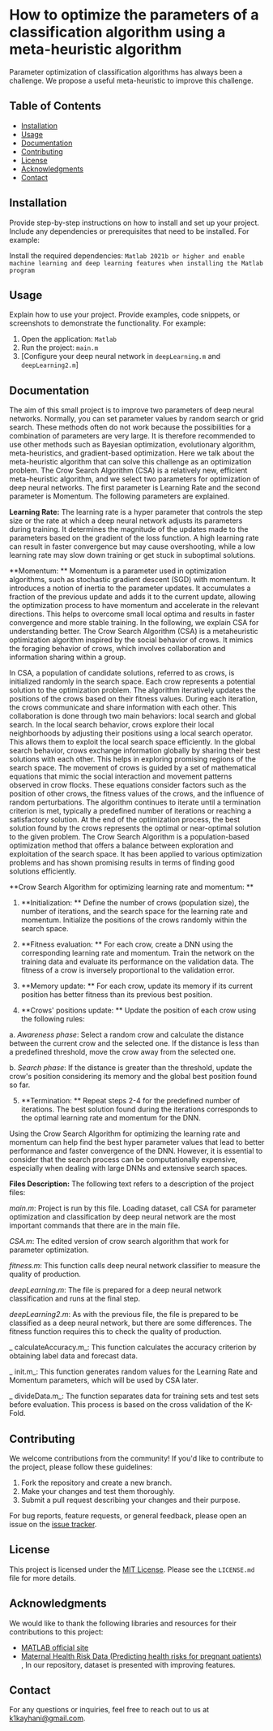 # How to optimize the parameters of a classification algorithm using a meta-heuristic algorithm
Parameter optimization of classification algorithms has always been a challenge. We propose a useful meta-heuristic to improve this challenge.

## Table of Contents

- [Installation](#installation)
- [Usage](#usage)
- [Documentation](#documentation)
- [Contributing](#contributing)
- [License](#license)
- [Acknowledgments](#acknowledgments)
- [Contact](#contact)

## Installation

Provide step-by-step instructions on how to install and set up your project. Include any dependencies or prerequisites that need to be installed. For example:

Install the required dependencies: `Matlab 2021b or higher and enable machine learning and deep learning features when installing the Matlab program `

## Usage

Explain how to use your project. Provide examples, code snippets, or screenshots to demonstrate the functionality. For example:

1. Open the application: `Matlab`
2. Run the project: `main.m`
3. [Configure your deep neural network in `deepLearning.m` and ` deepLearning2.m`]

## Documentation
The aim of this small project is to improve two parameters of deep neural networks. Normally, you can set parameter values by random search or grid search. These methods often do not work because the possibilities for a combination of parameters are very large. It is therefore recommended to use other methods such as Bayesian optimization, evolutionary algorithm, meta-heuristics, and gradient-based optimization. Here we talk about the meta-heuristic algorithm that can solve this challenge as an optimization problem. The Crow Search Algorithm (CSA) is a relatively new, efficient meta-heuristic algorithm, and we select two parameters for optimization of deep neural networks. The first parameter is Learning Rate and the second parameter is Momentum. The following parameters are explained. 

**Learning Rate:** The learning rate is a hyper parameter that controls the step size or the rate at which a deep neural network adjusts its parameters during training. It determines the magnitude of the updates made to the parameters based on the gradient of the loss function. A high learning rate can result in faster convergence but may cause overshooting, while a low learning rate may slow down training or get stuck in suboptimal solutions.

**Momentum: ** Momentum is a parameter used in optimization algorithms, such as stochastic gradient descent (SGD) with momentum. It introduces a notion of inertia to the parameter updates. It accumulates a fraction of the previous update and adds it to the current update, allowing the optimization process to have momentum and accelerate in the relevant directions. This helps to overcome small local optima and results in faster convergence and more stable training.
In the following, we explain CSA for understanding better. The Crow Search Algorithm (CSA) is a metaheuristic optimization algorithm inspired by the social behavior of crows. It mimics the foraging behavior of crows, which involves collaboration and information sharing within a group. 

In CSA, a population of candidate solutions, referred to as crows, is initialized randomly in the search space. Each crow represents a potential solution to the optimization problem. The algorithm iteratively updates the positions of the crows based on their fitness values. During each iteration, the crows communicate and share information with each other. This collaboration is done through two main behaviors: local search and global search. In the local search behavior, crows explore their local neighborhoods by adjusting their positions using a local search operator. This allows them to exploit the local search space efficiently. In the global search behavior, crows exchange information globally by sharing their best solutions with each other. This helps in exploring promising regions of the search space. The movement of crows is guided by a set of mathematical equations that mimic the social interaction and movement patterns observed in crow flocks. These equations consider factors such as the position of other crows, the fitness values of the crows, and the influence of random perturbations. The algorithm continues to iterate until a termination criterion is met, typically a predefined number of iterations or reaching a satisfactory solution. At the end of the optimization process, the best solution found by the crows represents the optimal or near-optimal solution to the given problem. The Crow Search Algorithm is a population-based optimization method that offers a balance between exploration and exploitation of the search space. It has been applied to various optimization problems and has shown promising results in terms of finding good solutions efficiently.

**Crow Search Algorithm for optimizing learning rate and momentum: **

1. **Initialization: ** Define the number of crows (population size), the number of iterations, and the search space for the learning rate and momentum. Initialize the positions of the crows randomly within the search space.

2. **Fitness evaluation: ** For each crow, create a DNN using the corresponding learning rate and momentum. Train the network on the training data and evaluate its performance on the validation data. The fitness of a crow is inversely proportional to the validation error.

3. **Memory update: ** For each crow, update its memory if its current position has better fitness than its previous best position.

4. **Crows' positions update: ** Update the position of each crow using the following rules:

a. _Awareness phase_: Select a random crow and calculate the distance between the current crow and the selected one. If the distance is less than a predefined threshold, move the crow away from the selected one.

b. _Search phase_: If the distance is greater than the threshold, update the crow's position considering its memory and the global best position found so far.

5. **Termination: ** Repeat steps 2-4 for the predefined number of iterations. The best solution found during the iterations corresponds to the optimal learning rate and momentum for the DNN.

Using the Crow Search Algorithm for optimizing the learning rate and momentum can help find the best hyper parameter values that lead to better performance and faster convergence of the DNN. However, it is essential to consider that the search process can be computationally expensive, especially when dealing with large DNNs and extensive search spaces.

**Files Description:**
The following text refers to a description of the project files:

_main.m_: Project is run by this file. Loading dataset, call CSA for parameter optimization and classification by deep neural network are the most important commands that there are in the main file.

_CSA.m_: The edited version of crow search algorithm that work for parameter optimization.

_fitness.m_: This function calls deep neural network classifier to measure the quality of production.

_deepLearning.m_: The file is prepared for a deep neural network classification and runs at the final step.

_deepLearning2.m_: As with the previous file, the file is prepared to be classified as a deep neural network, but there are some differences. The fitness function requires this to check the quality of production.

_ calculateAccuracy.m_: This function calculates the accuracy criterion by obtaining label data and forecast data.

_ init.m_: This function generates random values for the Learning Rate and Momentum parameters, which will be used by CSA later.

_ divideData.m_: The function separates data for training sets and test sets before evaluation. This process is based on the cross validation of the K-Fold.

## Contributing

We welcome contributions from the community! If you'd like to contribute to the project, please follow these guidelines:
1. Fork the repository and create a new branch.
2. Make your changes and test them thoroughly.
3. Submit a pull request describing your changes and their purpose.

For bug reports, feature requests, or general feedback, please open an issue on the [issue tracker](https://github.com/kay2kay/your-project/issues).

## License

This project is licensed under the [MIT License](LICENSE.md). Please see the `LICENSE.md` file for more details.

## Acknowledgments

We would like to thank the following libraries and resources for their contributions to this project:
- [MATLAB official site]( https://www.mathworks.com)
- [Maternal Health Risk Data (Predicting health risks for pregnant patients)]( https://www.kaggle.com/datasets/csafrit2/maternal-health-risk-data) , In our repository, dataset is presented with improving features.

## Contact

For any questions or inquiries, feel free to reach out to us at k1kayhani@gmail.com.

